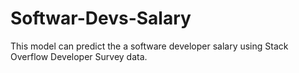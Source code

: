 # Softwar-Devs-Salary
This model can predict the a software developer salary using Stack Overflow Developer Survey data.
